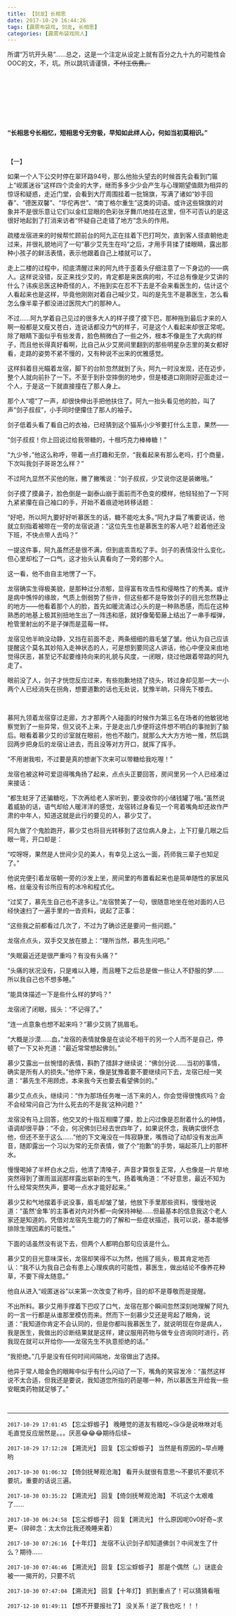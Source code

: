 ```yaml
---
title: 【剑龙】长相思
date: 2017-10-29 16:44:26
tags: [霹雳布袋戏, 剑龙, 长相思]
categories: [霹雳布袋戏同人]
---
```


<p>所谓“万坑开头易”……总之，这是一个注定从设定上就有百分之九十九的可能性会OOC的文，不，坑。所以跳坑请谨慎，<span style="text-decoration:line-through;"  >不付工伤费。</span></p> 



<p><br /></p> 
<p><br /></p> 


<p><br /></p> 
<p>&nbsp;</p> 
<p><strong>“长相思兮长相忆，短相思兮无穷极，早知如此绊人心，何如当初莫相识。”</strong></p> 
<p><strong>&nbsp;</strong></p> 
<p>【一】</p> 
<p>如果一个人下公交时停在翠环路94号，那么他抬头望去的时候首先会看到门匾上“岘匿迷谷”这样四个烫金的大字，继而多多少少会产生与心理期望值颇为相异的惊讶和疑惑，走近门堂，会看到大厅周围挂着一批锦旗，写满了诸如“妙手回春”、“德医双馨”、“华佗再世”、“南丁格尔重生”这类的词语。或许这些锦旗的对象并不是很乐意让它们以金红显眼的色彩张牙舞爪地挂在这里，但不可否认的是这很好地起到了打消来访者“怀疑自己走错了地方”念头的作用。</p> 
<p>疏楼龙宿进来的时候帮忙顾前台的阿九正在拄着下巴打呵欠，直到客人径直朝他走过来，并很礼貌地问了一句“慕少艾先生在吗”之后，才用手背揉了揉眼睛，露出那种小孩子的鲜活表情，表示他跟着自己上楼就可以了。</p> 
<p>走上二楼的过程中，彻底清醒过来的阿九终于歪着头仔细注意了一下身边的——病人。这样说没错，反正来找少艾的，肯定都是来医病的啦，不过总有像是少艾讲的什么？讳疾忌医这种奇怪的人，不拖到实在忍不下去是不会来看医生的，估计这个人看起来也是这样，毕竟他刚刚对着自己喊少艾，叫的是先生不是慕医生，怎么看怎么像半辈子都没进过医院大门的那种人。</p> 
<p>不过……阿九学着自己见过的很多大人的样子摸了摸下巴，那种拖到最后才来的人啊一般都是又瘦又苍白，连说话都没力气的样子，可是这个人看起来却很正常呢。除了眼睛下面似乎有些发青，脸色稍微白了一些之外，根本不像是生了大病的样子，而且他长得真好看啊，比自己从少艾房间里翻到的那些明星杂志里的美女都好看，走路的姿势不紧不慢的，又有种说不出来的优雅感觉。</p> 
<p>这样斜着目光瞄着龙宿，脚下的台阶忽然就到了头，阿九一时没发现，还在迈步，整个人就向前扑了一下。不至于到扑空摔倒的地步，但是楼道口刚刚好迎面走过一个人，于是这一下就直接撞在了那人身上。</p> 
<p>那个人“噫”了一声，却很快伸出手把他扶住了。阿九一抬头看见他的脸，叫了声“剑子叔叔”，小手同时便攥住了那人的袖子。</p> 
<p>剑子低着头看了看自己的衣袖，已经猜到这个猫系小少爷要打什么主意，果然——</p> 
<p>“剑子叔叔！你上回说过给我带糖的，十根巧克力棒棒糖！”</p> 
<p>“九少爷，”他这么称呼，带着一点打趣和无奈，“我看起来有那么老吗，打个商量，下次叫我剑子哥哥怎么样？”</p> 
<p>不过阿九显然不买他的账，撇了撇嘴说：“剑子叔叔，少艾说你这是装嫩哦。”</p> 
<p>剑子摸了摸鼻子，脸色倒是一副泰山崩于面前而不色变的模样，他轻轻拍了一下阿九紧紧攥在自己袖口的手，开始不着痕迹地转移话题：</p> 
<p>“好吧，所以阿九要好好听慕医生的话，糖不能吃太多。”阿九才扁了嘴要说话，他就立刻指着被晾在一旁的龙宿说道：“这位先生也是慕医生的客人吧？趁着他还没下班，不快点带人去吗？”</p> 
<p>一提这件事，阿九虽然还是很不满，但到底乖乖松了手。剑子的表情没什么变化，但心里却松了一口气，这才抬头认真看向了一旁的那个人。</p> 
<p>这一看，他不由自主地愣了一下。</p> 
<p>龙宿确实生得极美貌，是那种过分浓郁，显得富有攻击性和侵略性了的秀美。或许是病中憔悴的缘故，气质上倒弱势了些许，但这些都不是导致剑子的目光忽然静止的地方——他看着那个人的脸，首先如暖流涌过心头的是一种熟悉感，而后在这种熟悉的地基上极其别扭地生出了一阵违和感，就好像葡萄藤上结出了一串手榴弹，枪管里射出的不是子弹而是蓝莓一样。</p> 
<p>龙宿见他半晌没动静，又挡在前面不走，两条细细的眉毛皱了皱。他认为自己应该提醒这个莫名其妙陷入走神状态的人，可是想到要同这人讲话，他心中便没来由地觉得厌恶，甚至记不起要维持向来的礼貌与风度，一闭眼，绕过他跟着带路的阿九走了。</p> 
<p>眼前没了人，剑子才恍惚反应过来，有些抱歉地挠了挠头，转过身却见那一大一小两个人已经消失在拐角，想要道歉的话也无处说，犹豫半晌，只得先下楼去。</p> 
<p>&nbsp;</p> 
<p>慕阿九领着龙宿穿过走廊，方才那两个人碰面的时候作为第三名在场者的他敏锐地察觉到了一些异常，但又说不上来，于是走出几步便将这件想不明白的事抛到了脑后。眼看着慕少艾的诊室就在眼前，他也不敲门，就那么大大方方地一推，然后跳回两步把身后的龙宿让进去，而且没等对方开口，就挥了挥手。</p> 
<p>“不用谢我啦，不过要是真的想谢下次来可以带糖给我吃喔！”</p> 
<p>龙宿也被这种可爱逗得嘴角扬了起来，点点头正要回答，房间里另一个人已经凑过来接话：</p> 
<p>“都生蛀牙了还骗糖吃，下次再给老人家听到，要没收你的小储钱罐了哦。”虽然说着威胁的话，语气却给人暖洋洋的感觉，龙宿转过身看见一个弯着嘴角却还故作严肃的中年人，知道这就是此行的要见的人，慕少艾了。</p> 
<p>阿九做了个鬼脸跑开，慕少艾也将目光转移到了这位病人身上，上下打量几眼之后眼一弯，开口却是：</p> 
<p>“哎呀呀，果然是人世间少见的美人，有幸见上这么一面，药师我三辈子也知足了。”</p> 
<p>他说完便引着龙宿朝一旁的沙发上坐，房间里的布置看起来也是简单随性的家居风格，丝毫没有诊所应有的冰冷和程式化。</p> 
<p>“过奖了，慕先生自己也不遑多让。”龙宿赞美了一句，很随意地坐在他对面的人已经快速扫了一遍手里的一沓资料，说起了正事：</p> 
<p>“这些我之前都看过几次了，不过为了确诊还是要问一些问题。”</p> 
<p>龙宿点点头，双手交叉放在膝上：“理所当然，慕先生问吧。”</p> 
<p>“失眠最近还是很严重吗？有没有头痛？”</p> 
<p>“头痛的状况没有，只是难以入睡，而且睡下之后总是做一些让人不舒服的梦……所以我自己也不想多睡。”</p> 
<p>“能具体描述一下是些什么样的梦吗？”</p> 
<p>龙宿闭了闭眼，摇头：“不记得了。”</p> 
<p>“连一点意象也想不起来吗？”慕少艾挑了挑眉毛。</p> 
<p>“大概是沙漠……血，”龙宿的表情就像是在谈论不相干的另一个人而不是自己，停顿了一下又补充道：“最近常常想起佛剑。”</p> 
<p>慕少艾露出一丝惋惜的表情，斟酌了措辞才继续说：“佛剑分说……当初的事情，确实是所有人的损失。”他停下来，像是犹豫着要不要继续问下去，龙宿已经一笑道：“慕先生不用顾虑，本来我今天也要去看望佛剑的。”</p> 
<p>慕少艾点点头，继续问：“作为那场任务唯一活下来的人，你会觉得很愧疚吗？会不会经常问自己‘为什么死去的不是我’这种问题？”</p> 
<p>龙宿没有马上回答，他交叉的十指互相攥了攥，脸上闪过像是忍耐着什么的神情，语调却很平静：“不会，何况佛剑已经去世四年了，如果说怀念，我确实很怀念他，但还不至于这么……”他的下文淹没在一阵寂静里，嘴唇动了动却没有发出声音，随即露出一个习以为常的无奈表情，做了个“抱歉”的手势，端起茶几上的那杯水。</p> 
<p>慢慢喝掉了半杯白水之后，他清了清嗓子，声音才算恢复正常，人也像是一片旱地突然得到了骤雨滋润那样露出崭新的生气，扬着嘴角道：“不好意思，最近不知为什么经常突然失声，要喝一点水才能好起来。”</p> 
<p>慕少艾和气地摆着手说没事，眉毛却皱了皱，他放下手里那些资料，慢慢地说道：“虽然‘金隼’的主事者对内对外都一向保持神秘……但最基本的信息我这个老人家还是知道的。凭借对龙宿先生能力的了解和一些症状描述，我可以说，基本能够排除生理因素的可能性。”</p> 
<p>下面的话虽然没有说下去，但两个人都明白那句应该是什么。</p> 
<p>慕少艾的目光意味深长，龙宿却笑得不以为然，他摇了摇头，极其肯定地否认：“我不认为我自己会有患上心理疾病的可能性，慕医生，做出结论不像养花种草，不要下得太随意。”</p> 
<p>他自从进入“岘匿迷谷”以来第一次改变了称呼，目的却不是尊敬而是提醒。</p> 
<p>不出所料。慕少艾用手撑着下巴叹了口气，龙宿在那个瞬间忽然深刻地理解了阿九的一言一行都是从谁那里模仿而来。然而下一刻慕少艾还是弯起了眼角，说道：“我知道你肯定不会认同的，但是你都叫我慕医生了，就说明现在你是病人，我是医生，我做出的诊断结果就是这样，建议服用药物与做专业咨询同时进行，药我现在就可以开给你——龙宿先生不执意拒绝的话。”</p> 
<p>“我拒绝。”几乎是没有任何时间间隔地，龙宿做出了选择。</p> 
<p>他异于常人暗金色的眼眸中似乎有什么闪动了一下，嘴角的笑容发冷：“虽然这样说不太合适，但我还是要说，我知道您所指的药是哪一种，所以慕医生开给我一些安眠类药物就足够了。”</p> 
<p><br /></p>

<!-- more -->

---

`2017-10-29 17:01:45` 【忘尘蜉蝣子】 晚睡觉的道友有粮吃~😘😘是说咻咻对毛毛直觉反应居然是。。。厌恶😂😂😂期待后续~

`2017-10-29 17:12:28` 【溯流光】 回复【忘尘蜉蝣子】 当然是有原因的~早点睡哟

`2017-10-30 01:06:32` 【倚剑抚琴观沧海】 看开头就很有意思～不要坑不要坑不要坑，重要的话说三遍。

`2017-10-30 03:35:22` 【溯流光】 回复【倚剑抚琴观沧海】 不坑这个太艰难了……

`2017-10-30 06:24:58` 【忘尘蜉蝣子】 回复【溯流光】 什么原因呢0v0好奇~求更~（碎碎念：太太你比我还晚睡来着）

`2017-10-30 07:26:16` 【十年灯】 龙宿不认识剑子却知道佛剑？中间发生了什么？期待……

`2017-10-30 07:46:46` 【溯流光】 回复【忘尘蜉蝣子】 那是个偶然（。）谜底会被一一揭开的，只要不坑

`2017-10-30 07:47:04` 【溯流光】 回复【十年灯】 抓到重点了！可以猜猜看哦

`2017-12-10 01:49:11` 【想不开要报社了】 没关系！逆了我也吃！！！

